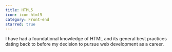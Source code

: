 ```yaml
---
title: HTML5
icon: icon-html5
category: Front-end
starred: true
---
```

I have had a foundational knowledge of HTML and its general best practices dating back to before my decision to pursue web development as a career.
